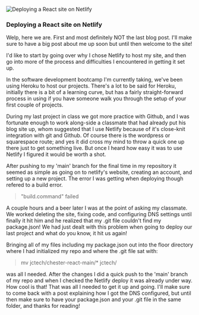 ![Deploying a React site on Netlify](/images/netlify-logo.jpg)

### Deploying a React site on Netlify

Welp, here we are. First and most definitely NOT the last blog post. I'll make sure to have a big post about me up soon but until then welcome to the site!

I'd like to start by going over why I chose Netlify to host my site, and then go into more of the process and difficulties I encountered in getting it set up.

In the software development bootcamp I'm currently taking, we've been using Heroku to host our projects. There's a lot to be said for Heroku, initially there is a bit of a learning curve, but has a fairly straight-forward process in using if you have someone walk you through the setup of your first couple of projects.

During my last project in class we got more practice with Github, and I was fortunate enough to work along-side a classmate that had already put his blog site up, whom suggested that I use Netlify because of it's close-knit integration with git and Github. Of course there is the wordpress or squarespace route; and yes it did cross my mind to throw a quick one up there just to get something live. But once I heard how easy it was to use Netlify I figured it would be worth a shot.

After pushing to my 'main' branch for the final time in my repository it seemed as simple as going on to netlify's website, creating an account, and setting up a new project. The error I was getting when deploying though refered to a build error.

> "build.command" failed

A couple hours and a beer later I was at the point of asking my classmate. We worked deleting the site, fixing code, and configuring DNS settings until finally it hit him and he realized that my .git file couldn't find my package.json! We had just dealt with this problem when going to deploy our last project and what do you know, it hit us again!

Bringing all of my files including my package.json out into the floor directory where I had initialized my repo and where the .git file sat with:

> mv jctech/chester-react-main/\* jctech/

was all I needed. After the changes I did a quick push to the 'main' branch of my repo and when I checked the Netlify deploy it was already under way. How cool is that! That was all I needed to get it up and going. I'll make sure to come back with a post explaining how I got the DNS configured, but until then make sure to have your package.json and your .git file in the same folder, and thanks for reading!
